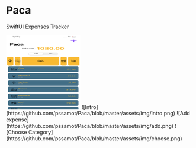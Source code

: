 # Paca
 SwiftUI Expenses Tracker

<img src="https://github.com/pssamot/Paca/blob/master/assets/img/intro.png" width="200" height="200" />
![Intro](https://github.com/pssamot/Paca/blob/master/assets/img/intro.png)
![Add expense](https://github.com/pssamot/Paca/blob/master/assets/img/add.png)
![Choose Category](https://github.com/pssamot/Paca/blob/master/assets/img/choose.png)
